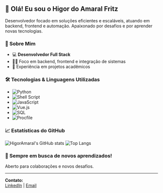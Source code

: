 ## 👋 Olá! Eu sou o Higor do Amaral Fritz

Desenvolvedor focado em soluções eficientes e escaláveis, atuando em backend, frontend e automação. Apaixonado por desafios e por aprender novas tecnologias.

### 💼 Sobre Mim

- 💻 **Desenvolvedor Full Stack**
- 🧑‍💻 Foco em backend, frontend e integração de sistemas
- 🚀 Experiência em projetos acadêmicos

### 🛠️ Tecnologias & Linguagens Utilizadas

- ![Python](https://img.shields.io/badge/-Python-yellow?logo=python)
- ![Shell Script](https://img.shields.io/badge/-Shell-4EAA25?logo=gnu-bash)
- ![JavaScript](https://img.shields.io/badge/-JavaScript-f7df1e?logo=javascript)
- ![Vue.js](https://img.shields.io/badge/-Vue.js-42b883?logo=vue.js)
- ![SQL](https://img.shields.io/badge/-SQL-blue?logo=sqlite)
- ![Procfile](https://img.shields.io/badge/-Procfile-lightgrey)

### 📈 Estatísticas do GitHub

![HigorAmaral's GitHub stats](https://github-readme-stats.vercel.app/api?username=HigorAmaral&show_icons=true&theme=radical)
![Top Langs](https://github-readme-stats.vercel.app/api/top-langs/?username=HigorAmaral&layout=compact&theme=radical)

### 🌱 Sempre em busca de novos aprendizados!

Aberto para colaborações e novos desafios.

---

**Contato:**  
[LinkedIn](www.linkedin.com/in/higor-do-amaral-fritz-727869298) | [Email](amarahigor@gmail.com)

